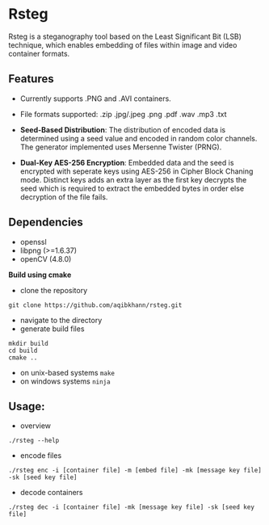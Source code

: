 # Rsteg

Rsteg is a steganography tool based on the Least Significant Bit (LSB) technique, which enables embedding of files within image and video container formats.

## Features

- Currently supports .PNG and .AVI containers.

- File formats supported:  .zip .jpg/.jpeg .png .pdf .wav .mp3 .txt

- **Seed-Based Distribution**: The distribution of encoded data is determined using a seed value and encoded in random color channels. The generator implemented uses Mersenne Twister (PRNG).

- **Dual-Key AES-256 Encryption**: Embedded data and the seed is encrypted with seperate keys using AES-256 in Cipher Block Chaning mode. Distinct keys adds an extra layer as the first key decrypts the seed which is required to extract the embedded bytes in order else decryption of the file fails.

## Dependencies

- openssl
- libpng (>=1.6.37)
- openCV (4.8.0)

**Build using cmake**
- clone the repository<br>
```
git clone https://github.com/aqibkhann/rsteg.git
```
- navigate to the directory
- generate build files
```
mkdir build
cd build
cmake ..
``` 
  - on unix-based systems ```make```
  - on windows systems ```ninja``` 


## Usage:

- overview
```
./rsteg --help
```
- encode files
```
./rsteg enc -i [container file] -m [embed file] -mk [message key file] -sk [seed key file]
```
- decode containers
```
./rsteg dec -i [container file] -mk [message key file] -sk [seed key file]
```
